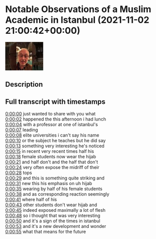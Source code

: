 # Notable Observations of a Muslim Academic in Istanbul (2021-11-02 21:00:42+00:00)

![alt Notable Observations of a Muslim Academic in Istanbul](Nq9dkSVb8_s.jpg "Notable Observations of a Muslim Academic in Istanbul")

## Description





## Full transcript with timestamps

[0:00:00](https://youtu.be/Nq9dkSVb8_s?t=0) just wanted to share with you what  
[0:00:02](https://youtu.be/Nq9dkSVb8_s?t=2) happened the this afternoon i had lunch  
[0:00:04](https://youtu.be/Nq9dkSVb8_s?t=4) with a professor at one of istanbul's  
[0:00:07](https://youtu.be/Nq9dkSVb8_s?t=7) leading  
[0:00:08](https://youtu.be/Nq9dkSVb8_s?t=8) elite universities i can't say his name  
[0:00:10](https://youtu.be/Nq9dkSVb8_s?t=10) or the subject he teaches but he did say  
[0:00:13](https://youtu.be/Nq9dkSVb8_s?t=13) something very interesting he's noticed  
[0:00:15](https://youtu.be/Nq9dkSVb8_s?t=15) in recent very recent times half his  
[0:00:18](https://youtu.be/Nq9dkSVb8_s?t=18) female students now wear the hijab  
[0:00:21](https://youtu.be/Nq9dkSVb8_s?t=21) and half don't and the half that don't  
[0:00:24](https://youtu.be/Nq9dkSVb8_s?t=24) very often expose the midriff of their  
[0:00:28](https://youtu.be/Nq9dkSVb8_s?t=28) tops  
[0:00:29](https://youtu.be/Nq9dkSVb8_s?t=29) and this is something quite striking and  
[0:00:31](https://youtu.be/Nq9dkSVb8_s?t=31) new this his emphasis on uh hijab  
[0:00:35](https://youtu.be/Nq9dkSVb8_s?t=35) wearing by half of his female students  
[0:00:38](https://youtu.be/Nq9dkSVb8_s?t=38) and as corresponding reaction seemingly  
[0:00:41](https://youtu.be/Nq9dkSVb8_s?t=41) where half of his  
[0:00:43](https://youtu.be/Nq9dkSVb8_s?t=43) other students don't wear hijab and  
[0:00:45](https://youtu.be/Nq9dkSVb8_s?t=45) indeed exposed maximally a lot of flesh  
[0:00:48](https://youtu.be/Nq9dkSVb8_s?t=48) so i thought that was very interesting  
[0:00:50](https://youtu.be/Nq9dkSVb8_s?t=50) and it's a sign of the times in istanbul  
[0:00:53](https://youtu.be/Nq9dkSVb8_s?t=53) and it's a new development and wonder  
[0:00:55](https://youtu.be/Nq9dkSVb8_s?t=55) what that means for the future  

